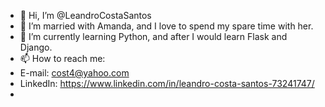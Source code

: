 - 👋 Hi, I’m @LeandroCostaSantos
- 👀 I’m married with Amanda, and I love to spend my spare time with her.
- 🌱 I’m currently learning Python, and after I would learn Flask and Django.
- 📫 How to reach me: 
- E-mail: cost4@yahoo.com
- LinkedIn: https://www.linkedin.com/in/leandro-costa-santos-73241747/
- 

<!---
LeandroCostaSantos/LeandroCostaSantos is a ✨ special ✨ repository because its `README.md` (this file) appears on your GitHub profile.
You can click the Preview link to take a look at your changes.
--->
